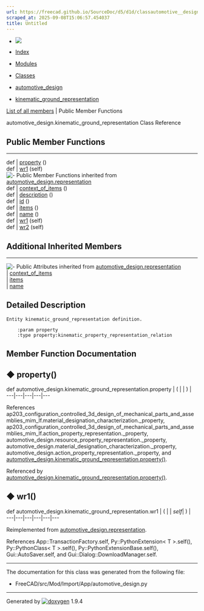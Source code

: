 ```yaml
---
url: https://freecad.github.io/SourceDoc/d5/d1d/classautomotive__design_1_1kinematic__ground__representation.html
scraped_at: 2025-09-08T15:06:57.454037
title: Untitled
---
```


  * [ ![](https://www.freecad.org/svg/logo-freecad.svg) ](https://freecadweb.org "FreeCAD")
  * [Index](../../index.html "Index")
  * [Modules](../../modules.html "Modules list")
  * [Classes](../../annotated.html "Annotated list")

  * [automotive_design](../../d4/ddf/namespaceautomotive__design.html)
  * [kinematic_ground_representation](../../d5/d1d/classautomotive__design_1_1kinematic__ground__representation.html)

[List of all members](../../dd/d82/classautomotive__design_1_1kinematic__ground__representation-members.html) | Public Member Functions

automotive_design.kinematic_ground_representation Class Reference

##  Public Member Functions  
  
---  
def | [property](../../d5/d1d/classautomotive__design_1_1kinematic__ground__representation.html#a97484ab06d6ab876a16b02ed278b3bba) ()  
def | [wr1](../../d5/d1d/classautomotive__design_1_1kinematic__ground__representation.html#aa7e14cbfefe50dc5f3b1d3a40c6d75f1) (self)  
![-](../../closed.png) Public Member Functions inherited from
[automotive_design.representation](../../d8/de0/classautomotive__design_1_1representation.html)  
def | [context_of_items](../../d8/de0/classautomotive__design_1_1representation.html#a84aa53a72cb77281167d77185bedab5e) ()  
def | [description](../../d8/de0/classautomotive__design_1_1representation.html#a1d35c39d45f16f922cf4360da4ec3778) ()  
def | [id](../../d8/de0/classautomotive__design_1_1representation.html#a85343890335f87c91cff60e7988263d8) ()  
def | [items](../../d8/de0/classautomotive__design_1_1representation.html#a84b16fedad2273190b6dd316673d9752) ()  
def | [name](../../d8/de0/classautomotive__design_1_1representation.html#af640f954805b1a2b3d1a4a4ee9c55d24) ()  
def | [wr1](../../d8/de0/classautomotive__design_1_1representation.html#a167ca694a87f2233508375472af08fb1) (self)  
def | [wr2](../../d8/de0/classautomotive__design_1_1representation.html#ab3c63c6621183d774bb49cd3605f4358) (self)  
  
##  Additional Inherited Members  
  
---  
![-](../../closed.png) Public Attributes inherited from
[automotive_design.representation](../../d8/de0/classautomotive__design_1_1representation.html)  
|
[context_of_items](../../d8/de0/classautomotive__design_1_1representation.html#aaf5fe9839e199ab5390651177efcc497)  
|
[items](../../d8/de0/classautomotive__design_1_1representation.html#aa8058fe959724be16897e4409e870128)  
|
[name](../../d8/de0/classautomotive__design_1_1representation.html#add191f3372f9224b28aa809871533b65)  
  
## Detailed Description

    
    
    Entity kinematic_ground_representation definition.
    
        :param property
        :type property:kinematic_property_representation_relation

## Member Function Documentation

## ◆ property()

def automotive_design.kinematic_ground_representation.property  | ( | | ) |   
---|---|---|---|---  
  
References
ap203_configuration_controlled_3d_design_of_mechanical_parts_and_assemblies_mim_lf.material_designation_characterization._property,
ap203_configuration_controlled_3d_design_of_mechanical_parts_and_assemblies_mim_lf.action_property_representation._property,
automotive_design.resource_property_representation._property,
automotive_design.material_designation_characterization._property,
automotive_design.action_property_representation._property, and
[automotive_design.kinematic_ground_representation.property()](../../d5/d1d/classautomotive__design_1_1kinematic__ground__representation.html#a97484ab06d6ab876a16b02ed278b3bba).

Referenced by
[automotive_design.kinematic_ground_representation.property()](../../d5/d1d/classautomotive__design_1_1kinematic__ground__representation.html#a97484ab06d6ab876a16b02ed278b3bba).

## ◆ wr1()

def automotive_design.kinematic_ground_representation.wr1  | ( |  | _self_| ) |   
---|---|---|---|---|---  
  
Reimplemented from
[automotive_design.representation](../../d8/de0/classautomotive__design_1_1representation.html#a167ca694a87f2233508375472af08fb1).

References App::TransactionFactory.self, Py::PythonExtension< T >.self(),
Py::PythonClass< T >.self(), Py::PythonExtensionBase.self(),
Gui::AutoSaver.self, and Gui::Dialog::DownloadManager.self.

* * *

The documentation for this class was generated from the following file:

  * FreeCAD/src/Mod/Import/App/automotive_design.py

* * *

Generated by
[![doxygen](../../doxygen.svg)](https://www.doxygen.org/index.html) 1.9.4

